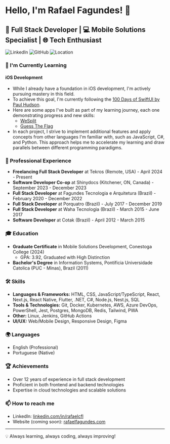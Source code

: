 # Hello, I'm Rafael Fagundes! 👋

## 🚀 Full Stack Developer | 💻 Mobile Solutions Specialist | 🌐 Tech Enthusiast

![LinkedIn](https://img.shields.io/badge/LinkedIn-rafaelcfl-blue?style=flat-square&logo=linkedin)
![GitHub](https://img.shields.io/badge/GitHub-rafaelfagundes-181717?style=flat-square&logo=github)
![Location](https://img.shields.io/badge/Location-Kitchener,%20ON,%20Canada-green?style=flat-square)

### 🌱 I'm Currently Learning
#### iOS Development
- While I already have a foundation in iOS development, I'm actively pursuing mastery in this field.
- To achieve this goal, I'm currently following the [100 Days of SwiftUI by Paul Hudson](https://www.hackingwithswift.com/100/swiftui).
- Here are some apps I've built as part of my learning journey, each one demonstrating progress and new skills:
  - [WeSplit](https://github.com/rafaelfagundes/WeSplit)
  - [Guess The Flag](https://github.com/rafaelfagundes/GuessTheFlag)
- In each project, I strive to implement additional features and apply concepts from other languages I'm familiar with, such as JavaScript, C#, and Python. This approach helps me to accelerate my learning and draw parallels between different programming paradigms.

### 💼 Professional Experience
- **Freelancing Full Stack Developer** at Tekros (Remote, USA) - April 2024 - Present
- **Software Developer Co-op** at Shinydocs (Kitchener, ON, Canada) - September 2023 - December 2023
- **Full Stack Developer** at Fagundes Tecnologia e Arquitetura (Brazil) - February 2020 - December 2022
- **Full Stack Developer** at Porquatro (Brazil) - July 2017 - December 2019
- **Full Stack Developer** at Waha Tecnologia (Brazil) - March 2015 - June 2017
- **Software Developer** at Cotak (Brazil) - April 2012 - March 2015

### 🎓 Education
- **Graduate Certificate** in Mobile Solutions Development, Conestoga College (2024)
  - GPA: 3.92, Graduated with High Distinction
- **Bachelor's Degree** in Information Systems, Pontificia Universidade Catolica (PUC - Minas), Brazil (2011)

### 🛠 Skills
- **Languages & Frameworks:** HTML, CSS, JavaScript/TypeScript, React, Next.js, React Native, Flutter, .NET, C#, Node.js, Nest.js, SQL
- **Tools & Technologies:** Git, Docker, Kubernetes, AWS, Azure DevOps, PowerShell, Jest, Postgres, MongoDB, Redis, Tailwind, PWA
- **Other:** Linux, Jenkins, GitHub Actions
- **UI/UX:** Web/Mobile Design, Responsive Design, Figma

### 🌍 Languages
- English (Professional)
- Portuguese (Native)

### 🏆 Achievements
- Over 12 years of experience in full stack development
- Proficient in both frontend and backend technologies
- Expertise in cloud technologies and scalable solutions

### 📫 How to reach me
- LinkedIn: [linkedin.com/in/rafaelcfl](https://linkedin.com/in/rafaelcfl)
- Website (coming soon): [rafaelfagundes.com](https://rafaelfagundes.com)

---

💡 Always learning, always coding, always improving!
<!--
**rafaelfagundes/rafaelfagundes** is a ✨ _special_ ✨ repository because its `README.md` (this file) appears on your GitHub profile.

Here are some ideas to get you started:

- 🔭 I’m currently working on ...
- 🌱 I’m currently learning ...
- 👯 I’m looking to collaborate on ...
- 🤔 I’m looking for help with ...
- 💬 Ask me about ...
- 📫 How to reach me: ...
- 😄 Pronouns: ...
- ⚡ Fun fact: ...
-->
